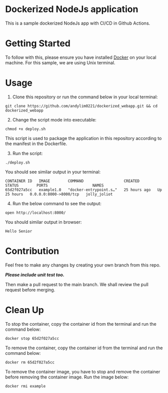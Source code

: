 # Dockerized NodeJs application 

This is a sample dockerized NodeJs app with CI/CD in Github Actions. 

# Getting Started
To follow with this, please ensure you have installed [Docker](https://docs.docker.com/get-docker/) on your local machine. For this sample, we are using Unix terminal. 
# Usage
1. Clone this repository or run the command below in your local terminal:
```
git clone https://github.com/andylim0221/dockerized_webapp.git && cd dockerized_webapp
```
2. Change the script mode into executable:
```
chmod +x deploy.sh
```

This script is used to package the application in this repository according to the manifest in the Dockerfile. 

3. Run the script:
```
./deploy.sh
```
You should see similar output in your terminal:
```
CONTAINER ID   IMAGE        COMMAND                  CREATED        STATUS        PORTS                    NAMES
65d2f027a5cc   example1.0   "docker-entrypoint.s…"   25 hours ago   Up 25 hours   0.0.0.0:8000->8000/tcp   jolly_joliot
```

4. Run the below command to see the output:
```
open http://localhost:8000/
```
You should similar output in browser:

```
Hello Senior
```
# Contribution

Feel free to make any changes by creating your own branch from this repo. 

***Please include unit test too.***

Then make a pull request to the main branch. We shall review the pull request before merging.

# Clean Up 

To stop the container, copy the container id from the terminal and run the command below:
```
docker stop 65d2f027a5cc
```

To remove the container, copy the container id from the terminal and run the command below:
```
docker rm 65d2f027a5cc
```

To remove the container image, you have to stop and remove the container before removing the container image. Run the image below:
```
docker rmi example 
```
